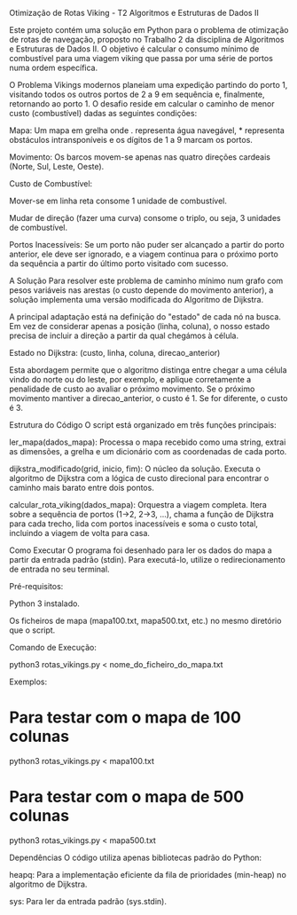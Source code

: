 Otimização de Rotas Viking - T2 Algoritmos e Estruturas de Dados II


Este projeto contém uma solução em Python para o problema de otimização de rotas de navegação, proposto no Trabalho 2 da disciplina de Algoritmos e Estruturas de Dados II. O objetivo é calcular o consumo mínimo de combustível para uma viagem viking que passa por uma série de portos numa ordem específica.

O Problema
Vikings modernos planeiam uma expedição partindo do porto 1, visitando todos os outros portos de 2 a 9 em sequência e, finalmente, retornando ao porto 1. O desafio reside em calcular o caminho de menor custo (combustível) dadas as seguintes condições:

Mapa: Um mapa em grelha onde . representa água navegável, * representa obstáculos intransponíveis e os dígitos de 1 a 9 marcam os portos.

Movimento: Os barcos movem-se apenas nas quatro direções cardeais (Norte, Sul, Leste, Oeste).

Custo de Combustível:

Mover-se em linha reta consome 1 unidade de combustível.

Mudar de direção (fazer uma curva) consome o triplo, ou seja, 3 unidades de combustível.

Portos Inacessíveis: Se um porto não puder ser alcançado a partir do porto anterior, ele deve ser ignorado, e a viagem continua para o próximo porto da sequência a partir do último porto visitado com sucesso.

A Solução
Para resolver este problema de caminho mínimo num grafo com pesos variáveis nas arestas (o custo depende do movimento anterior), a solução implementa uma versão modificada do Algoritmo de Dijkstra.

A principal adaptação está na definição do "estado" de cada nó na busca. Em vez de considerar apenas a posição (linha, coluna), o nosso estado precisa de incluir a direção a partir da qual chegámos à célula.

Estado no Dijkstra: (custo, linha, coluna, direcao_anterior)

Esta abordagem permite que o algoritmo distinga entre chegar a uma célula vindo do norte ou do leste, por exemplo, e aplique corretamente a penalidade de custo ao avaliar o próximo movimento. Se o próximo movimento mantiver a direcao_anterior, o custo é 1. Se for diferente, o custo é 3.

Estrutura do Código
O script está organizado em três funções principais:

ler_mapa(dados_mapa): Processa o mapa recebido como uma string, extrai as dimensões, a grelha e um dicionário com as coordenadas de cada porto.

dijkstra_modificado(grid, inicio, fim): O núcleo da solução. Executa o algoritmo de Dijkstra com a lógica de custo direcional para encontrar o caminho mais barato entre dois pontos.

calcular_rota_viking(dados_mapa): Orquestra a viagem completa. Itera sobre a sequência de portos (1->2, 2->3, ...), chama a função de Dijkstra para cada trecho, lida com portos inacessíveis e soma o custo total, incluindo a viagem de volta para casa.

Como Executar
O programa foi desenhado para ler os dados do mapa a partir da entrada padrão (stdin). Para executá-lo, utilize o redirecionamento de entrada no seu terminal.

Pré-requisitos:

Python 3 instalado.

Os ficheiros de mapa (mapa100.txt, mapa500.txt, etc.) no mesmo diretório que o script.

Comando de Execução:

python3 rotas_vikings.py < nome_do_ficheiro_do_mapa.txt

Exemplos:

# Para testar com o mapa de 100 colunas
python3 rotas_vikings.py < mapa100.txt

# Para testar com o mapa de 500 colunas
python3 rotas_vikings.py < mapa500.txt

Dependências
O código utiliza apenas bibliotecas padrão do Python:

heapq: Para a implementação eficiente da fila de prioridades (min-heap) no algoritmo de Dijkstra.

sys: Para ler da entrada padrão (sys.stdin).